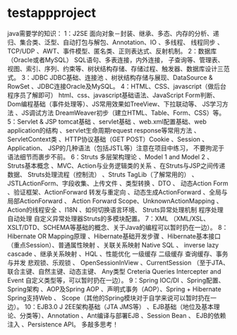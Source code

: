# testappproject
java需要学的知识：	
1：J2SE
面向对象－封装、继承、多态、内存的分析、递归、集合类、泛型、自动打包与解包、Annotation、IO 、多线程、
线程同步 、TCP/UDP 、AWT、事件模型、匿名类、正则表达式、反射机制。
2：数据库（Oracle或者MySQL）
SQL语句、多表连接，内外连接， 子查询等、管理表、视图、索引、序列、约束等、树状结构存储、存储过程、触发器、数据库设计三范式。
3：JDBC
JDBC基础、连接池 、树状结构存储与展现、DataSource & RowSet 、JDBC连接Oracle及MySQL。
4：HTML、CSS、javascript（做后台程序员了解即可）
html、css、javascript基础语法、JavaScript Form判断、Dom编程基础（事件处理等）、JS常用效果如TreeView、下拉联动等、
JS学习方法 、JS调试方法 DreamWeaver初步（建立HTML、Table、Form、CSS）等。
5：Servlet & JSP
tomcat基础 、servlet基础 、web.xml配置基础、web application的结构 、servlet生命周期request response等常用方法 、
ServletContext类 、HTTP协议基础（GET POST）Cookie 、Session 、Application、 JSP的几种语法（包括JSTL等）注意在项目中练习，
不要拘泥于语法细节而裹步不前。
6：Struts
多层架构理论 、Model 1 and Model 2 、Struts基本概念 、MVC、Action与业务逻辑类的关系 、在Struts与JSP之间传递数据、
Struts处理流程（控制流） 、Struts TagLib（了解常用的） 、JSTLActionForm、字段收集、上传文件 、类型转换 、DTO 、
动态Action Form 、验证框架、ActionForward 转发与重定向 、动态生成ActionForward 、全局与局部ActionForward 、
Action Forward Scope、UnknownActionMapping 、Action的线程安全 、I18N 、如何切换语言环境、
Struts异常处理机制 程序处理 自动处理 自定义异常处理器Struts的多模块配置。
7：XML
（XML/XSL、XSLT/DTD、SCHEMA等基础的概念、关于Java的编程可以暂时扔在一边）。
8：Hibernate
OR Mapping原理 、Hibernate基础开发步骤 、Hibernate基本接口（重点Session）、普通属性映射 、关联关系映射 Native SQL 、
inverse lazy cascade 、继承关系映射 、HQL 、性能优化 一级缓存 二级缓存 查询缓存、事务与并发 悲观锁、乐观锁 、
OpenSessionInView 、CurrentSession （至于JTA、联合主键、自然主键、动态主键、
Any类型 Creteria Queries Intercepter and Event 自定义类型等，可以暂时扔在一边）。
9：Spring
IOC/DI 、Spring配置、Spring架构 、AOP及Spring AOP 、声明式事务（AOP）、Spring + Hibernate Spring支持Web 、
Scope（其他的Spring模块对于自学来说可以暂时扔在一边）。
10：EJB3.0
J 2EE架构基础（JTA JMS等） 、EJB基础（地位及基本理论、分类等）、Annotation 、Ant编译与部署EJB 、Session Bean 、
EJB的依赖注入 、Persistence API。
 多敲多思考！
